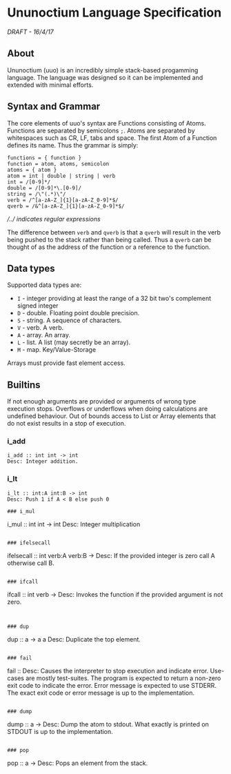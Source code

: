 # Ununoctium Language Specification

*DRAFT - 16/4/17*

## About

Ununoctium (uuo) is an incredibly simple stack-based progamming language. The language was designed so it can
be implemented and extended with minimal efforts. 

## Syntax and Grammar

The core elements of uuo's syntax are Functions consisting of Atoms. Functions are separated by semicolons `;`. Atoms
are separated by whitespaces such as CR, LF, tabs and space. The first Atom of a Function defines its name. Thus the grammar
is simply:

```
functions = { function }
function = atom, atoms, semicolon
atoms = { atom }
atom = int | double | string | verb
int = /[0-9]*/
double = /[0-9]*\.[0-9]/
string = /\"(.*)\"/
verb = /^[a-zA-Z_]{1}[a-zA-Z_0-9]*$/
qverb = /&^[a-zA-Z_]{1}[a-zA-Z_0-9]*$/
```

*/../ indicates regular expressions*

The difference between `verb` and `qverb` is that a `qverb` will result in the verb being pushed
to the stack rather than being called. Thus a `qverb` can be thought of as the address of the function
or a reference to the function.

## Data types

Supported data types are:
 * `I` - integer providing at least the range of a 32 bit two's complement signed integer
 * `D` - double. Floating point double precision.
 * `S` - string. A sequence of characters.
 * `V` - verb. A verb. 
 * `A` - array. An array.
 * `L` - list. A list (may secretly be an array).
 * `M` - map. Key/Value-Storage

Arrays must provide fast element access. 

## Builtins

If not enough arguments are provided or arguments of wrong type execution stops.
Overflows or underflows when doing calculations are undefined behaviour. Out of bounds
access to List or Array elements that do not exist results in a stop of execution. 


### i_add

```
i_add :: int int -> int
Desc: Integer addition. 
```

### i_lt

```
i_lt :: int:A int:B -> int
Desc: Push 1 if A < B else push 0

### i_mul

```
i_mul :: int int -> int
Desc: Integer multiplication
```

### ifelsecall

```
ifelsecall :: int verb:A verb:B ->
Desc: If the provided integer is zero call A otherwise call B.
```

### ifcall

```
ifcall :: int verb ->
Desc: Invokes the function if the provided argument is not zero.
```


### dup

```
dup :: a -> a a
Desc: Duplicate the top element.
```

### fail

```
fail ::
Desc: Causes the interpreter to stop execution and indicate error. Use-cases are mostly
test-suites. The program is expected to return a non-zero exit code to indicate the error. 
Error message is expected to use STDERR. The exact exit code or error message is up to the implementation.  
```

### dump

```
dump :: a ->
Desc: Dump the atom to stdout. What exactly is printed on STDOUT is up to the implementation.
```

### pop

```
pop :: a ->
Desc: Pops an element from the stack.
```
